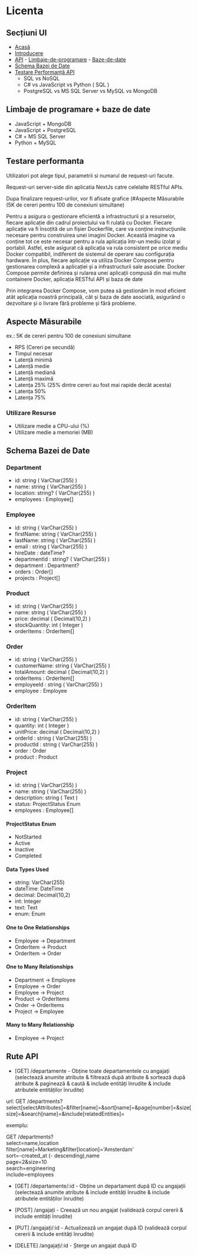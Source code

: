 # Licenta

## Secțiuni UI

- [Acasă](#home)
- [Introducere](#introduction)
- [API](#api) - [Limbaje-de-programare](#programming-languages) - [Baze-de-date](#api-databases)
- [Schema Bazei de Date](#database-schema)
- [Testare Performanță API](#api-performance-testing)
  - SQL vs NoSQL
  - C# vs JavaScript vs Python ( SQL )
  - PostgreSQL vs MS SQL Server vs MySQL vs MongoDB

## Limbaje de programare + baze de date

- JavaScript + MongoDB
- JavaScript + PostgreSQL
- C# + MS SQL Server
- Python + MySQL

## Testare performanta
Utilizatori pot alege tipul, parametrii si numarul de request-uri facute.

Request-uri server-side din aplicatia NextJs catre celelalte RESTful APIs.

Dupa finalizare request-urilor, vor fi afisate grafice (#Aspecte Măsurabile (5K de cereri pentru 100 de conexiuni simultane)

Pentru a asigura o gestionare eficientă a infrastructurii și a resurselor, fiecare aplicație din cadrul proiectului va fi rulată cu Docker. Fiecare aplicație va fi însoțită de un fișier Dockerfile, care va conține instrucțiunile necesare pentru construirea unei imagini Docker. Această imagine va conține tot ce este necesar pentru a rula aplicația într-un mediu izolat și portabil. Astfel, este asigurat că aplicația va rula consistent pe orice mediu Docker compatibil, indiferent de sistemul de operare sau configurația hardware. În plus, fiecare aplicație va utiliza Docker Compose pentru gestionarea complexă a aplicației și a infrastructurii sale asociate. Docker Compose permite definirea și rularea unei aplicații compusă din mai multe containere Docker, aplicația RESTful API și baza de date

Prin integrarea Docker Compose, vom putea să gestionăm în mod eficient atât aplicația noastră principală, cât și baza de date asociată, asigurând o dezvoltare și o livrare fără probleme și fără probleme.

## Aspecte Măsurabile 

ex.: 5K de cereri pentru 100 de conexiuni simultane

- RPS (Cereri pe secundă)
- Timpul necesar
- Latență minimă
- Latență medie
- Latență mediană
- Latență maximă
- Latența 25% (25% dintre cereri au fost mai rapide decât acesta)
- Latența 50%
- Latența 75%

### Utilizare Resurse

- Utilizare medie a CPU-ului (%)
- Utilizare medie a memoriei (MB)

## Schema Bazei de Date

### Department

- id: string ( VarChar(255) )
- name: string ( VarChar(255) )
- location: string? ( VarChar(255) )
- employees : Employee[]

### Employee

- id: string ( VarChar(255) )
- firstName: string ( VarChar(255) )
- lastName: string ( VarChar(255) )
- email : string ( VarChar(255) )
- hireDate : dateTime?
- departmentId : string? ( VarChar(255) )
- department : Department?
- orders : Order[]
- projects : Project[]

### Product

- id: string ( VarChar(255) )
- name: string ( VarChar(255) )
- price: decimal ( Decimal(10,2) )
- stockQuantity: int ( Integer )
- orderItems : OrderItem[]

### Order

- id: string ( VarChar(255) )
- customerName: string ( VarChar(255) )
- totalAmount: decimal ( Decimal(10,2) )
- orderItems : OrderItem[]
- employeeId : string ( VarChar(255) )
- employee : Employee

### OrderItem

- id: string ( VarChar(255) )
- quantity: int ( Integer )
- unitPrice: decimal ( Decimal(10,2) )
- orderId : string ( VarChar(255) )
- productId : string ( VarChar(255) )
- order : Order
- product : Product

### Project

- id: string ( VarChar(255) )
- name: string ( VarChar(255) )
- description: string ( Text )
- status: ProjectStatus Enum
- employees : Employee[]

#### ProjectStatus Enum

- NotStarted
- Active
- Inactive
- Completed

#### Data Types Used

- string: VarChar(255)
- dateTime: DateTime
- decimal: Decimal(10,2)
- int: Integer
- text: Text
- enum: Enum

#### One to One Relationships

- Employee -> Department
- OrderItem -> Product
- OrderItem -> Order

#### One to Many Relationships

- Department -> Employee
- Employee -> Order
- Employee -> Project
- Product -> OrderItems
- Order -> OrderItems
- Project -> Employee

#### Many to Many Relationship

- Employee -> Project

## Rute API

- [GET] /departamente - Obține toate departamentele cu angajați (selectează anumite atribute & filtrează după atribute & sortează după atribute & paginează & caută & include entități înrudite & include atributele entităților înrudite)

url: GET /departments?select[selectAttributes]=&filter[name]=&sort[name]=&page[number]=&size[size]=&search[name]=&include[relatedEntities]=

exemplu:

GET /departments?\
select=name,location\
filter[name]=Marketing&filter[location]='Amsterdam'\
sort=-created_at (- descending),name\
page=2&size=10\
search=engineering\
include=employees

- [GET] /departamente/:id - Obține un departament după ID cu angajații (selectează anumite atribute & include entități înrudite & include atributele entităților înrudite)

- [POST] /angajați - Creează un nou angajat (validează corpul cererii & include entități înrudite)

- [PUT] /angajați/:id - Actualizează un angajat după ID (validează corpul cererii & include entități înrudite)

- [DELETE] /angajați/:id - Șterge un angajat după ID
